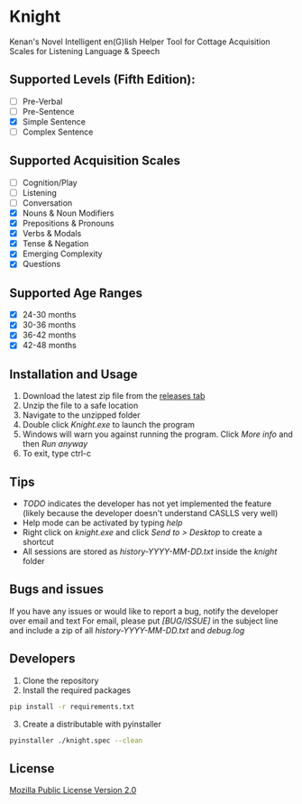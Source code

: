 # Knight

Kenan's Novel Intelligent en(G)lish Helper Tool for Cottage Acquisition Scales for Listening Language & Speech

## Supported Levels (Fifth Edition):

- [ ] Pre-Verbal
- [ ] Pre-Sentence
- [x] Simple Sentence
- [ ] Complex Sentence

## Supported Acquisition Scales

- [ ] Cognition/Play
- [ ] Listening
- [ ] Conversation
- [x] Nouns & Noun Modifiers
- [x] Prepositions & Pronouns
- [x] Verbs & Modals
- [x] Tense & Negation
- [x] Emerging Complexity
- [x] Questions

## Supported Age Ranges

- [x] 24-30 months
- [x] 30-36 months
- [x] 36-42 months
- [x] 42-48 months

## Installation and Usage

1. Download the latest zip file from the [releases tab](https://github.com/KenanTurner/caslls-knight/releases)
2. Unzip the file to a safe location
3. Navigate to the unzipped folder
4. Double click *Knight.exe* to launch the program
5. Windows will warn you against running the program. Click *More info* and then *Run anyway*
6. To exit, type ctrl-c

## Tips

- *TODO* indicates the developer has not yet implemented the feature (likely because the developer doesn't understand CASLLS very well)
- Help mode can be activated by typing *help*
- Right click on *knight.exe* and click *Send to > Desktop* to create a shortcut
- All sessions are stored as *history-YYYY-MM-DD.txt* inside the *knight* folder

## Bugs and issues

If you have any issues or would like to report a bug, notify the developer over email and text
For email, please put *[BUG/ISSUE]* in the subject line and include a zip of all *history-YYYY-MM-DD.txt* and *debug.log*

## Developers

1. Clone the repository
2. Install the required packages
```bash
pip install -r requirements.txt
```
3. Create a distributable with pyinstaller
```bash
pyinstaller ./knight.spec --clean
```

## License

[Mozilla Public License Version 2.0](/LICENSE.txt)